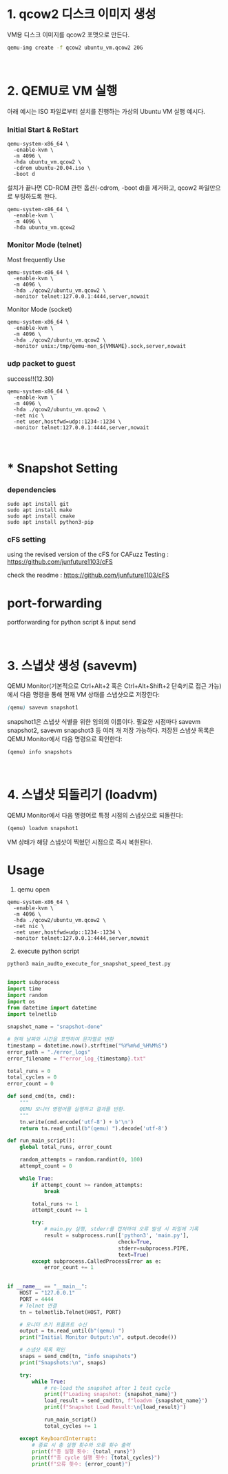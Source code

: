 # 1. qcow2 디스크 이미지 생성
VM용 디스크 이미지를 qcow2 포맷으로 만든다.

``` bash
qemu-img create -f qcow2 ubuntu_vm.qcow2 20G
```

<br>

# 2. QEMU로 VM 실행
아래 예시는 ISO 파일로부터 설치를 진행하는 가상의 Ubuntu VM 실행 예시다.

### Initial Start & ReStart

```
qemu-system-x86_64 \
  -enable-kvm \
  -m 4096 \
  -hda ubuntu_vm.qcow2 \
  -cdrom ubuntu-20.04.iso \
  -boot d
```
설치가 끝나면 CD-ROM 관련 옵션(-cdrom, -boot d)을 제거하고, qcow2 파일만으로 부팅하도록 한다.

```
qemu-system-x86_64 \
  -enable-kvm \
  -m 4096 \
  -hda ubuntu_vm.qcow2
```

### Monitor Mode (telnet)
Most frequently Use
```
qemu-system-x86_64 \
  -enable-kvm \
  -m 4096 \
  -hda ./qcow2/ubuntu_vm.qcow2 \
  -monitor telnet:127.0.0.1:4444,server,nowait
```

Monitor Mode (socket)
```
qemu-system-x86_64 \
  -enable-kvm \
  -m 4096 \
  -hda ./qcow2/ubuntu_vm.qcow2 \
  -monitor unix:/tmp/qemu-mon_${VMNAME}.sock,server,nowait
```

### udp packet to guest
success!!(12.30)

```
qemu-system-x86_64 \
  -enable-kvm \
  -m 4096 \
  -hda ./qcow2/ubuntu_vm.qcow2 \
  -net nic \
  -net user,hostfwd=udp::1234-:1234 \
  -monitor telnet:127.0.0.1:4444,server,nowait
```

<br>

# * Snapshot Setting

### dependencies

```
sudo apt install git
sudo apt install make
sudo apt install cmake
sudo apt install python3-pip
```

### cFS setting

using the revised version of the cFS for CAFuzz Testing : 
https://github.com/junfuture1103/cFS

check the readme : 
https://github.com/junfuture1103/cFS


# port-forwarding
portforwarding for python script & input send


<br>

# 3. 스냅샷 생성 (savevm)
QEMU Monitor(기본적으로 Ctrl+Alt+2 혹은 Ctrl+Alt+Shift+2 단축키로 접근 가능)에서 다음 명령을 통해 현재 VM 상태를 스냅샷으로 저장한다:

```scss
(qemu) savevm snapshot1
```
snapshot1은 스냅샷 식별을 위한 임의의 이름이다.
필요한 시점마다 savevm snapshot2, savevm snapshot3 등 여러 개 저장 가능하다.
저장된 스냅샷 목록은 QEMU Monitor에서 다음 명령으로 확인한다:

```
(qemu) info snapshots
```
<br>

# 4. 스냅샷 되돌리기 (loadvm)
QEMU Monitor에서 다음 명령어로 특정 시점의 스냅샷으로 되돌린다:
```
(qemu) loadvm snapshot1
```

VM 상태가 해당 스냅샷이 찍혔던 시점으로 즉시 복원된다.

# Usage
1. qemu open
```
qemu-system-x86_64 \
  -enable-kvm \
  -m 4096 \
  -hda ./qcow2/ubuntu_vm.qcow2 \
  -net nic \
  -net user,hostfwd=udp::1234-:1234 \
  -monitor telnet:127.0.0.1:4444,server,nowait
```

2. execute python script

```bash
python3 main_audto_execute_for_snapshot_speed_test.py
```

```python

import subprocess
import time
import random
import os
from datetime import datetime
import telnetlib

snapshot_name = "snapshot-done"

# 현재 날짜와 시간을 포맷하여 문자열로 변환
timestamp = datetime.now().strftime("%Y%m%d_%H%M%S")
error_path = "./error_logs"
error_filename = f"error_log_{timestamp}.txt"

total_runs = 0
total_cycles = 0
error_count = 0

def send_cmd(tn, cmd):
    """
    QEMU 모니터 명령어를 실행하고 결과를 반환.
    """
    tn.write(cmd.encode('utf-8') + b'\n')
    return tn.read_until(b"(qemu) ").decode('utf-8')

def run_main_script():
    global total_runs, error_count

    random_attempts = random.randint(0, 100)
    attempt_count = 0

    while True:
        if attempt_count >= random_attempts:
            break

        total_runs += 1
        attempt_count += 1

        try:
            # main.py 실행, stderr를 캡처하여 오류 발생 시 파일에 기록
            result = subprocess.run(['python3', 'main.py'],
                                    check=True,
                                    stderr=subprocess.PIPE,
                                    text=True)
        except subprocess.CalledProcessError as e:
            error_count += 1
        

if __name__ == "__main__":
    HOST = "127.0.0.1"
    PORT = 4444
    # Telnet 연결
    tn = telnetlib.Telnet(HOST, PORT)

    # 모니터 초기 프롬프트 수신
    output = tn.read_until(b"(qemu) ")
    print("Initial Monitor Output:\n", output.decode())

    # 스냅샷 목록 확인
    snaps = send_cmd(tn, "info snapshots")
    print("Snapshots:\n", snaps)

    try:
        while True:
            # re-load the snapshot after 1 test cycle
            print(f"Loading snapshot: {snapshot_name}")
            load_result = send_cmd(tn, f"loadvm {snapshot_name}")
            print(f"Snapshot Load Result:\n{load_result}")

            run_main_script()
            total_cycles += 1

    except KeyboardInterrupt:
        # 종료 시 총 실행 횟수와 오류 횟수 출력
        print(f"총 실행 횟수: {total_runs}")
        print(f"총 cycle 실행 횟수: {total_cycles}")
        print(f"오류 횟수: {error_count}")


```